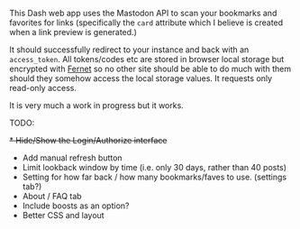 
This Dash web app uses the Mastodon API to scan your bookmarks and favorites for links (specifically the `card` attribute which I believe is created when a link preview is generated.)

It should successfully redirect to your instance and back with an `access_token`. All tokens/codes etc are stored in browser local storage but encrypted with [Fernet](https://cryptography.io/en/latest/fernet/) so no other site should be able to do much with them should they somehow access the local storage values. It requests only read-only access.

It is very much a work in progress but it works.

TODO:

  ~~* Hide/Show the Login/Authorize interface~~
  * Add manual refresh button
  * Limit lookback window by time (i.e. only 30 days, rather than 40 posts)
  * Setting for how far back / how many bookmarks/faves to use. (settings tab?)
  * About / FAQ tab
  * Include boosts as an option?
  * Better CSS and layout